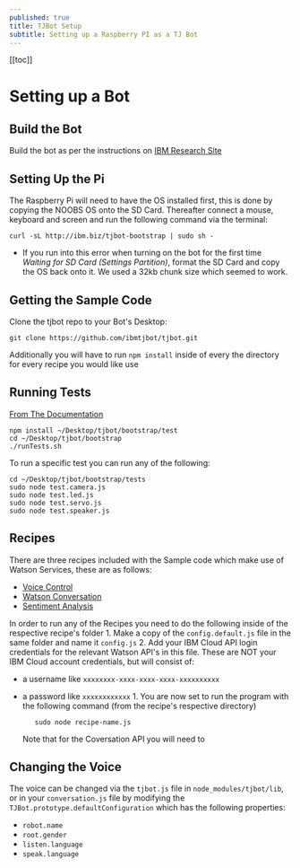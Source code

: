```yaml
---
published: true
title: TJBot Setup
subtitle: Setting up a Raspberry PI as a TJ Bot
---
```


[[toc]]

# Setting up a Bot

## Build the Bot

Build the bot as per the instructions on [IBM Research Site](https://ibmtjbot.github.io/)

## Setting Up the Pi

The Raspberry Pi will need to have the OS installed first, this is done by copying the NOOBS OS onto the SD Card. Thereafter connect a mouse, keyboard and screen and run the following command via the terminal:

```text
curl -sL http://ibm.biz/tjbot-bootstrap | sudo sh -
```

* If you run into this error when turning on the bot for the first time _Waiting for SD Card \(Settings Partition\)_, format the SD Card and copy the OS back onto it. We used a 32kb chunk size which seemed to work.

## Getting the Sample Code

Clone the tjbot repo to your Bot's Desktop:

```text
git clone https://github.com/ibmtjbot/tjbot.git
```

Additionally you will have to run `npm install` inside of every the directory for every recipe you would like use

## Running Tests

[From The Documentation](https://github.com/ibmtjbot/tjbot/blob/master/bootstrap/README.md)

```text
npm install ~/Desktop/tjbot/bootstrap/test
cd ~/Desktop/tjbot/bootstrap
./runTests.sh
```

To run a specific test you can run any of the following:

```text
cd ~/Desktop/tjbot/bootstrap/tests
sudo node test.camera.js
sudo node test.led.js
sudo node test.servo.js
sudo node test.speaker.js
```

## Recipes

There are three recipes included with the Sample code which make use of Watson Services, these are as follows:

* [Voice Control](https://www.instructables.com/id/Use-Your-Voice-to-Control-a-Light-With-Watson/)
* [Watson Conversation](https://www.instructables.com/id/Build-a-Talking-Robot-With-Watson-and-Raspberry-Pi/)
* [Sentiment Analysis](https://www.instructables.com/id/Make-Your-Robot-Respond-to-Emotions-Using-Watson/)

In order to run any of the Recipes you need to do the following inside of the respective recipe's folder 1. Make a copy of the `config.default.js` file in the same folder and name it `config.js` 2. Add your IBM Cloud API login credentials for the relevant Watson API's in this file. These are NOT your IBM Cloud account credentials, but will consist of:

* a username like `xxxxxxxx-xxxx-xxxx-xxxx-xxxxxxxxxx` 
* a password like `xxxxxxxxxxxx` 1. You are now set to run the program with the following command \(from the recipe's respective directory\)

  ```text
     sudo node recipe-name.js
  ```

  Note that for the Coversation API you will need to

## Changing the Voice

The voice can be changed via the `tjbot.js` file in `node_modules/tjbot/lib`, or in your `conversation.js` file by modifying the `TJBot.prototype.defaultConfiguration` which has the following properties:

* `robot.name`
* `root.gender`
* `listen.language`
* `speak.language`

